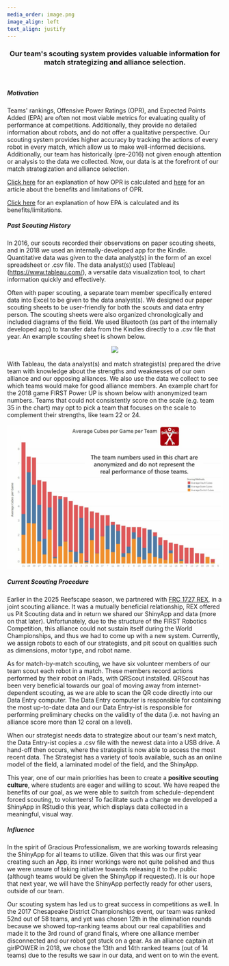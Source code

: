 ```yaml
---
media_order: image.png
image_align: left
text_align: justify
---
```


<div align="center"><h3>
    Our team's scouting system provides valuable information for match strategizing and alliance selection.
    </h3></div>
<br>

##### Motivation
Teams' rankings, Offensive Power Ratings (OPR), and Expected Points Added (EPA) are often not most viable metrics for evaluating quality of performance at competitions. Additionally, they provide no detailed information about robots, and do not offer a qualitative perspective. Our scouting system provides higher accuracy by tracking the actions of every robot in every match, which allow us to make well-informed decisions. Additionally, our team has historically (pre-2016) not given enough attention or analysis to the data we collected. Now, our data is at the forefront of our match strategization and alliance selection. 

[Click here](https://blog.thebluealliance.com/2017/10/05/the-math-behind-opr-an-introduction/) for an explanation of how OPR is calculated and [here](https://blog.thebluealliance.com/2017/11/06/opr-you-basic-frc-strategy/) for an article about the benefits and limitations of OPR. 

[Click here](https://www.statbotics.io/blog/intro) for an explanation of how EPA is calculated and its benefits/limitations.


##### Past Scouting History
In 2016, our scouts recorded their observations on paper scouting sheets, and in 2018 we used an internally-developed app for the Kindle. Quantitative data was given to the data analyst(s) in the form of an excel spreadsheet or .csv file. The data analyst(s) used [Tableau] (https://www.tableau.com/), a versatile data visualization tool, to chart information quickly and effectively.
 
Often with paper scouting, a separate team member specifically entered data into Excel to be given to the data analyst(s). We designed our paper scouting sheets to be user-friendly for both the scouts and data entry person. The scouting sheets were also organized chronologically and included diagrams of the field. We used Bluetooth (as part of the internally developed app) to transfer data from the Kindles directly to a .csv file that year. An example scouting sheet is shown below.

<div align="center"><img src="/images/scoutingSheet2017.png"></div>

With Tableau, the data analyst(s) and match strategist(s) prepared the drive team with knowledge about the strengths and weaknesses of our own alliance and our opposing alliances. We also use the data we collect to see which teams would make for good alliance members. An example chart for the 2018 game FIRST Power UP is shown below with anonymized team numbers. Teams that could not consistently score on the scale (e.g. team 35 in the chart) may opt to pick a team that focuses on the scale to complement their strengths, like team 22 or 24.

![](/user/images/websiteExampleGraph.jpg)

##### Current Scouting Procedure
Earlier in the 2025 Reefscape season, we partnered with [FRC 1727 REX](https://www.google.com/url?sa=t&source=web&rct=j&opi=89978449&url=https://team1727.org/&ved=2ahUKEwi0prblm_uMAxUYFlkFHWUgOHkQFnoECAkQAQ&usg=AOvVaw2LyXcimksAKO9CLLNtwE4Y), in a joint scouting alliance. It was a mutually beneficial relationship, REX offered us Pit Scouting data and in return we shared our ShinyApp and data (more on that later). Unfortunately, due to the structure of the FIRST Robotics Competition, this alliance could not sustain itself during the World Championships, and thus we had to come up with a new system. Currently, we assign robots to each of our strategists, and pit scout on qualities such as dimensions, motor type, and robot name.

As for match-by-match scouting, we have six volunteer members of our team scout each robot in a match. These members record actions performed by their robot on iPads, with QRScout installed. QRScout has been very beneficial towards our goal of moving away from internet-dependent scouting, as we are able to scan the QR code directly into our Data Entry computer. The Data Entry computer is responsible for containing the most up-to-date data and our Data Entry-ist is responsible for performing preliminary checks on the validity of the data (i.e. not having an alliance score more than 12 coral on a level).

When our strategist needs data to strategize about our team's next match, the Data Entry-ist copies a .csv file with the newest data into a USB drive. A hand-off then occurs, where the strategist is now able to access the most recent data. The Strategist has a variety of tools available, such as an online model of the field, a laminated model of the field, and the ShinyApp.



This year, one of our main priorities has been to create a **positive scouting culture**, where students are eager and willing to scout. We have reaped the benefits of our goal, as we were able to switch from schedule-dependent forced scouting, to volunteers! To facilitate such a change we developed a ShinyApp in RStudio this year, which displays data collected in a meaningful, visual way. 

##### Influence
In the spirit of Gracious Professionalism, we are working towards releasing the ShinyApp for all teams to utilize. Given that this was our first year creating such an App, its inner workings were not quite polished and thus we were unsure of taking initiative towards releasing it to the public (although teams would be given the ShinyApp if requested). It is our hope that next year, we will have the ShinyApp perfectly ready for other users, outside of our team.

Our scouting system has led us to great success in competitions as well. In the 2017 Chesapeake District Championships event, our team was ranked 52nd out of 58 teams, and yet was chosen 12th in the elimination rounds because we showed top-ranking teams about our real capabilities and made it to the 3rd round of grand finals, where one alliance member disconnected and our robot got stuck on a gear. As an alliance captain at girlPOWER in 2018, we chose the 13th and 14th ranked teams (out of 14 teams) due to the results we saw in our data, and went on to win the event.